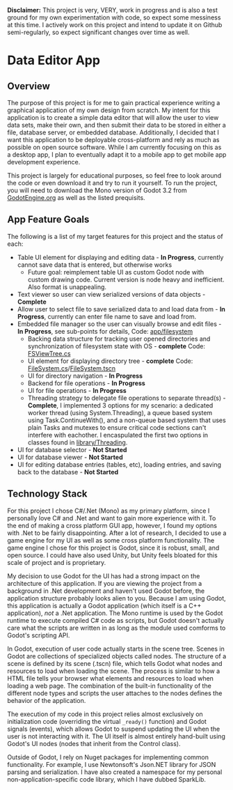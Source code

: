 **Disclaimer:** This project is very, VERY, work in progress and is also a test ground for my own experimentation with code, so expect some messiness at this time. I actively work on this project and intend to update it on Github semi-regularly, so expect significant changes over time as well.
# Data Editor App
## Overview
The purpose of this project is for me to gain practical experience writing a graphical application of my own design from scratch. My intent for this application is to create a simple data editor that will allow the user to view data sets, make their own, and then submit their data to be stored in either a file, database server, or embedded database. Additionally, I decided that I want this application to be deployable cross-platform and rely as much as possible on open source software. While I am currently focusing on this as a desktop app, I plan to eventually adapt it to a mobile app to get mobile app development experience.

This project is largely for educational purposes, so feel free to look around the code or even download it and try to run it yourself. To run the project, you will need to download the Mono version of Godot 3.2 from [GodotEngine.org](https://godotengine.org/) as well as the listed prequisits. 

## App Feature Goals
The following is a list of my target features for this project and the status of each:
- Table UI element for displaying and editing data - **In Progress**, currently cannot save data that is entered, but otherwise works
  - Future goal: reimplement table UI as custom Godot node with custom drawing code. Current version is node heavy and inefficient. Also format is unappealing.
- Text viewer so user can view serialized versions of data objects - **Complete**
- Allow user to select file to save serialized data to and load data from - **In Progress**, currently can enter file name to save and load from. 
- Embedded file manager so the user can visually browse and edit files - **In Progress**, see sub-points for details, Code: [app/filesystem](app/filesystem)
  - Backing data structure for tracking user opened directories and synchronization of filesystem state with OS - **complete** Code: [FSViewTree.cs](app/filesystem/FSViewTree.cs)
  - UI element for displaying directory tree - **complete** Code: [FileSystem.cs](app/filesystem/FileSystem.cs)/[FileSystem.tscn](app/filesystem/FileSystem.tscn)
  - UI for directory navigation - **In Progress**
  - Backend for file operations - **In Progress**
  - UI for file operations - **In Progress**
  - Threading strategy to delegate file operations to separate thread(s) - **Complete**, I implemented 3 options for my scenario: a dedicated worker thread (using System.Threading), a queue based system using Task.ContinueWith(), and a non-queue based system that uses plain Tasks and mutexes to ensure critical code sections can't interfere with eachother. I encaspulated the first two options in classes found in [library/Threading](library/Threading).
- UI for database selector - **Not Started**
- UI for database viewer - **Not Started**
- UI for editing database entries (tables, etc), loading entries, and saving back to the database - **Not Started**

## Technology Stack
For this project I chose C#/.Net (Mono) as my primary platform, since I personally love C# and .Net and want to gain more experience with it. To the end of making a cross platform GUI app, however, I found my options with .Net to be fairly disappointing. After a lot of research, I decided to use a game engine for my UI as well as some cross platform functionality. The game engine I chose for this project is Godot, since it is robust, small, and open source. I could have also used Unity, but Unity feels bloated for this scale of project and is proprietary. 

My decision to use Godot for the UI has had a strong impact on the architecture of this application. If you are viewing the project from a background in .Net development and haven't used Godot before, the application structure probably looks alien to you. Because I am using Godot, this application is actually a Godot application (which itself is a C++ application), *not* a .Net application. The Mono runtime is used by the Godot runtime to execute compiled C# code as scripts, but Godot doesn't actually care what the scripts are written in as long as the module used comforms to Godot's scripting API. 

In Godot, execution of user code actually starts in the scene tree. Scenes in Godot are collections of specialized objects called nodes. The structure of a scene is defined by its scene (.tscn) file, which tells Godot what nodes and resources to load when loading the scene. The process is similar to how a HTML file tells your browser what elements and resources to load when loading a web page. The combination of the built-in functionality of the different node types and scripts the user attaches to the nodes defines the behavior of the application.

The execution of my code in this project relies almost exclusively on initialization code (overriding the virtual `_ready()` function) and Godot signals (events), which allows Godot to suspend updating the UI when the user is not interacting with it. The UI itself is almost entirely hand-built using Godot's UI nodes (nodes that inherit from the Control class). 

Outside of Godot, I rely on Nuget packages for implementing common functionality. For example, I use Newtonsoft's Json.NET library for JSON parsing and serialization. I have also created a namespace for my personal non-application-specific code library, which I have dubbed SparkLib. 
